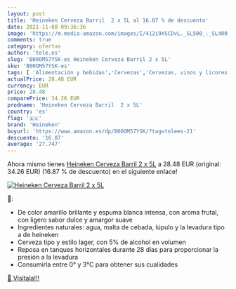 ```yaml
---
layout: post
title: 'Heineken Cerveza Barril  2 x 5L al 16.87 % de descuento'
date: 2021-11-08 09:36:36
image: 'https://m.media-amazon.com/images/I/412i9XSCDvL._SL500_._SL400_.jpg'
comments: true
category: ofertas
author: 'tole.es'
slug: 'B00OM57YSK-es Heineken Cerveza Barril 2 x 5L'
sku: 'B00OM57YSK-es'
tags: [ 'Alimentación y bebidas','Cervezas','Cervezas, vinos y licores','cerveza','heineken', ]
actualPrice: 28.48 EUR
currency: EUR
price: 28.48
comparePrice: 34.26 EUR
prodname: 'Heineken Cerveza Barril  2 x 5L'
country: 'es'
flag: '🇪🇸'
brand: 'Heineken'
buyurl: 'https://www.amazon.es/dp/B00OM57YSK/?tag=tolees-21'
descuento: '16.87'
average: '27.747'
---
```


Ahora mismo tienes [Heineken Cerveza Barril  2 x 5L](https://www.amazon.es/dp/B00OM57YSK/?tag=tolees-21) a 28.48 EUR (original: 34.26 EUR) (16.87 %  de descuento) en el siguiente enlace!

[![Heineken Cerveza Barril  2 x 5L](https://m.media-amazon.com/images/I/412i9XSCDvL._SL500_._SL400_.jpg)](https://www.amazon.es/dp/B00OM57YSK/?tag=tolees-21)

🔎:

- De color amarillo brillante y espuma blanca intensa, con aroma frutal, con ligero sabor dulce y amargor suave
- Ingredientes naturales: agua, malta de cebada, lúpulo y la levadura tipo a de heineken
- Cerveza tipo y estilo lager, con 5% de alcohol en volumen
- Reposa en tanques horizontales durante 28 días para proporcionar la presión a la levadura
- Consumirla entre 0° y 3°C para obtener sus cualidades

[🛒 Visítala!!!](https://www.amazon.es/dp/B00OM57YSK/?tag=tolees-21)
